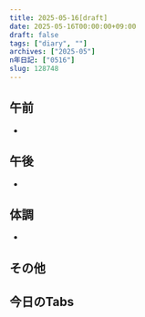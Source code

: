 ```yaml
---
title: 2025-05-16[draft]
date: 2025-05-16T00:00:00+09:00
draft: false
tags: ["diary", ""]
archives: ["2025-05"]
n年日記: ["0516"]
slug: 128748
---
```

## 午前
- 
## 午後
- 
## 体調
- 
## その他
## 今日のTabs